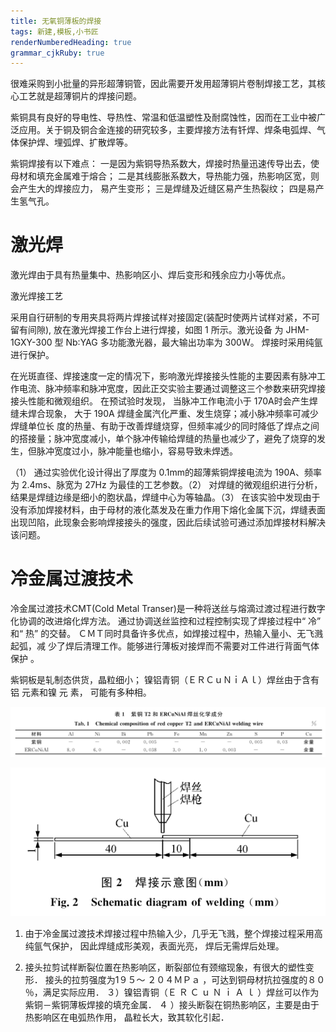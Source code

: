 ```yaml
---
title: 无氧铜薄板的焊接
tags: 新建,模板,小书匠
renderNumberedHeading: true
grammar_cjkRuby: true
---
```



很难采购到小批量的异形超薄铜管，因此需要开发用超薄铜片卷制焊接工艺，其核心工艺就是超薄铜片的焊接问题。

紫铜具有良好的导电性、导热性、常温和低温塑性及耐腐蚀性，因而在工业中被广泛应用。关于铜及铜合金连接的研究较多，主要焊接方法有钎焊、焊条电弧焊、气体保护焊、埋弧焊、扩散焊等。

紫铜焊接有以下难点：
一是因为紫铜导热系数大，焊接时热量迅速传导出去，使母材和填充金属难于熔合；
二是其线膨胀系数大，导热能力强，热影响区宽，则会产生大的焊接应力， 易产生变形；
三是焊缝及近缝区易产生热裂纹；
四是易产生氢气孔。


# 激光焊

激光焊由于具有热量集中、热影响区小、焊后变形和残余应力小等优点。

激光焊接工艺

采用自行研制的专用夹具将两片焊接试样对接固定(装配时使两片试样对紧，不可留有间隙), 放在激光焊接工作台上进行焊接，如图 1 所示。激光设备
为 JHM-1GXY-300 型 Nb∶YAG 多功能激光器，最大输出功率为 300W。 焊接时采用纯氩进行保护。

在光斑直径、焊接速度一定的情况下，影响激光焊接接头性能的主要因素有脉冲工作电流、脉冲频率和脉冲宽度，因此正交实验主要通过调整这三个参数来研究焊接接头性能和微观组织。
在预试验时发现， 当脉冲工作电流小于 170A时会产生焊缝未焊合现象， 大于 190A 焊缝金属汽化严重、发生烧穿；减小脉冲频率可减少焊缝单位长
度的热量、有助于改善焊缝烧穿，但频率减少的同时降低了焊点之间的搭接量；脉冲宽度减小，单个脉冲传输给焊缝的热量也减少了，避免了烧穿的发生，但脉冲宽度过小，脉冲能量也缩小，容易导致未焊透。

（1） 通过实验优化设计得出了厚度为 0.1mm的超薄紫铜焊接电流为 190A、频率为 2.4ms、脉宽为 27Hz 为最佳的工艺参数。（2） 对焊缝的微观组织进行分析， 结果是焊缝边缘是细小的胞状晶，焊缝中心为等轴晶。（3） 在该实验中发现由于没有添加焊接材料，由于母材的液化蒸发及在重力作用下熔化金属下沉，焊缝表面出现凹陷，此现象会影响焊接接头的强度，因此后续试验可通过添加焊接材料解决该问题。

# 冷金属过渡技术

冷金属过渡技术CMT(Cold Metal Transer)是一种将送丝与熔滴过渡过程进行数字化协调的改进熔化焊方法。 通过协调送丝监控和过程控制实现了焊接过程中“ 冷” 和“ 热” 的交替。
ＣＭＴ同时具备许多优点，如焊接过程中，热输入量小、无飞溅起弧，减
少了焊后清理工作。能够进行薄板对接焊而不需要对工件进行背面气体保护 。


紫铜板是轧制态供货，晶粒细小； 镍铝青铜（ＥＲＣｕＮｉＡｌ）焊丝由于含有铝 元素和镍 元 素， 可能有多种相。

![enter description here](./images/1583473065523.png)

![enter description here](./images/1583473161024.png)

1) 由于冷金属过渡技术焊接过程中热输入少，几乎无飞溅，整个焊接过程采用高纯氩气保护， 因此焊缝成形美观，表面光亮， 焊后无需焊后处理。
 
2) 接头拉剪试样断裂位置在热影响区，断裂部位有颈缩现象，有很大的塑性变形． 接头的拉剪强度为1９５～ ２０４ＭＰａ ，可达到铜母材抗拉强度的８０ ％，满足实际应用．
３）镍铝青铜（Ｅ Ｒ Ｃ ｕ Ｎ ｉ Ａ ｌ ）焊丝可以作为紫铜－紫铜薄板焊接的填充金属．
４ ）接头断裂在铜热影响区，主要是由于热影响区在电弧热作用， 晶粒长大，致其软化引起．

